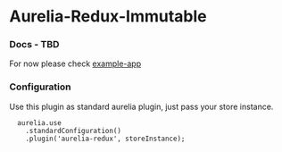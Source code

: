 # Aurelia-Redux-Immutable


### Docs - TBD
For now please check [example-app](./doc/example-app/)

### Configuration

Use this plugin as standard aurelia plugin, just pass your store instance.
```
  aurelia.use
    .standardConfiguration()
    .plugin('aurelia-redux', storeInstance);
```
